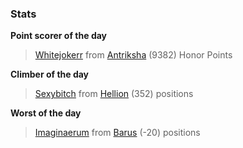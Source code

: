 

### Stats

**Point scorer of the day**
>[Whitejokerr](/#/character/Antriksha/147521) from [Antriksha](/#/ranking/Antriksha)  (9382) Honor Points


**Climber of the day**
>[Sexybitch](/#/character/Hellion/538651) from [Hellion](/#/ranking/Hellion)  (352) positions


**Worst of the day**
>[Imaginaerum](/#/character/Barus/1167810) from [Barus](/#/ranking/Barus)  (-20) positions


